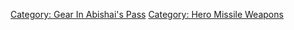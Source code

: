 [Category: Gear In Abishai's
Pass](Category:_Gear_In_Abishai's_Pass "wikilink") [Category: Hero
Missile Weapons](Category:_Hero_Missile_Weapons "wikilink")
